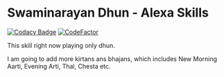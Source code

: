 # Swaminarayan Dhun - Alexa Skills

[![Codacy Badge](https://api.codacy.com/project/badge/Grade/816d8894ac6f47f7987876289efa5d27)](https://app.codacy.com/app/ankurpatel18/Swaminarayan-Dhun-Alexa-Skills?utm_source=github.com&utm_medium=referral&utm_content=ankurpatel18/Swaminarayan-Dhun-Alexa-Skills&utm_campaign=Badge_Grade_Dashboard)
[![CodeFactor](https://www.codefactor.io/repository/github/ankurpatel18/swaminarayan-dhun-alexa-skills/badge)](https://www.codefactor.io/repository/github/ankurpatel18/swaminarayan-dhun-alexa-skills)

This skill right now playing only dhun.

I am going to add more kirtans ans bhajans, which includes New Morning Aarti, Evening Arti, Thal, Chesta etc.
